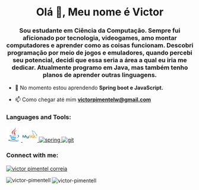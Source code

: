 <h1 align="center">Olá 👋, Meu nome é Victor</h1>
<h3 align="center">Sou estudante em Ciência da Computação. Sempre fui aficionado por tecnologia, videogames, amo montar computadores e aprender como as coisas funcionam. Descobri programação por meio de jogos e emuladores, quando percebi seu potencial, decidi que essa seria a área a qual eu iria me dedicar. Atualmente programo em Java, mas também tenho planos de aprender outras linguagens.</h3>

- 🌱 No momento estou aprendendo **Spring boot e JavaScript.**

- 📫 Como chegar até mim **victorpimentelw@gmail.com**

<h3 align="left">Languages and Tools:</h3>
<p align="left"> <a href="https://www.java.com" target="_blank" rel="noreferrer"> <img src="https://raw.githubusercontent.com/devicons/devicon/master/icons/java/java-original.svg" alt="java" width="40" height="40"/> </a> <a href="https://www.mysql.com/" target="_blank" rel="noreferrer"> <img src="https://raw.githubusercontent.com/devicons/devicon/master/icons/mysql/mysql-original-wordmark.svg" alt="mysql" width="40" height="40"/> </a> <a href="https://spring.io/" target="_blank" rel="noreferrer"> <img src="https://www.vectorlogo.zone/logos/springio/springio-icon.svg" alt="spring" width="40" height="40"/> </a>  <a href="https://git-scm.com/" target="_blank" rel="noreferrer"> <img src="https://www.vectorlogo.zone/logos/git-scm/git-scm-icon.svg" alt="git" width="40" height="40"/> </a> </p>

<h3 align="left">Connect with me:</h3>
<p align="left">
<a href="https://linkedin.com/in/victor pimentel correia" target="blank"><img align="center" src="https://raw.githubusercontent.com/rahuldkjain/github-profile-readme-generator/master/src/images/icons/Social/linked-in-alt.svg" alt="victor pimentel correia" height="30" width="40" /></a>
</p>

<p><img align="left" src="https://github-readme-stats.vercel.app/api/top-langs?username=victor-pimentell&show_icons=true&locale=en&layout=compact" alt="victor-pimentell" /></p>

<p>&nbsp;<img align="center" src="https://github-readme-stats.vercel.app/api?username=victor-pimentell&show_icons=true&locale=en" alt="victor-pimentell" /></p>
